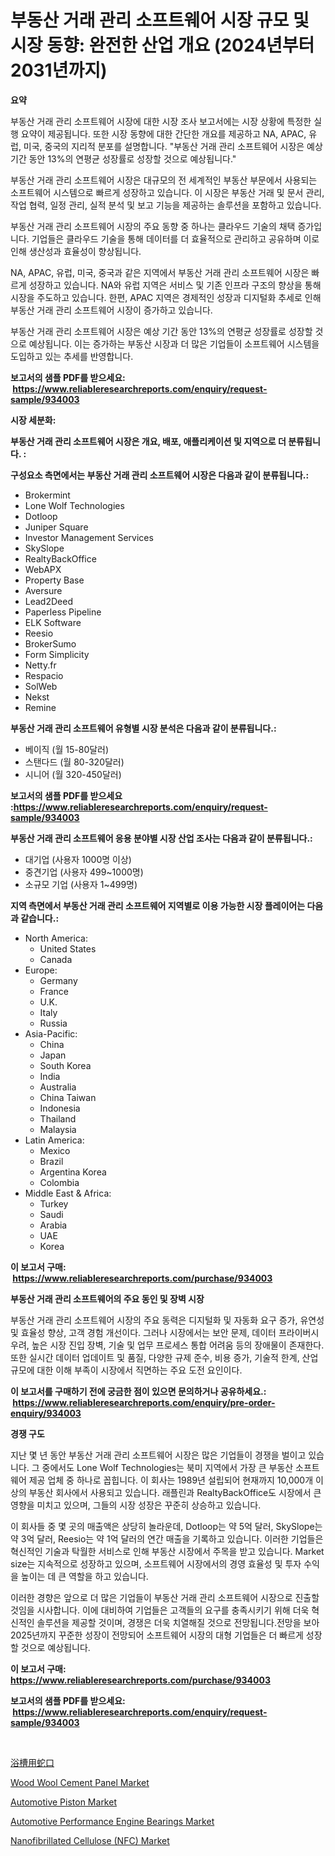 <p><h1>부동산 거래 관리 소프트웨어 시장 규모 및 시장 동향: 완전한 산업 개요 (2024년부터 2031년까지)</h1></p><p><strong>요약</strong></p>
<p><p>부동산 거래 관리 소프트웨어 시장에 대한 시장 조사 보고서에는 시장 상황에 특정한 실행 요약이 제공됩니다. 또한 시장 동향에 대한 간단한 개요를 제공하고 NA, APAC, 유럽, 미국, 중국의 지리적 분포를 설명합니다. "부동산 거래 관리 소프트웨어 시장은 예상 기간 동안 13%의 연평균 성장률로 성장할 것으로 예상됩니다."</p><p>부동산 거래 관리 소프트웨어 시장은 대규모의 전 세계적인 부동산 부문에서 사용되는 소프트웨어 시스템으로 빠르게 성장하고 있습니다. 이 시장은 부동산 거래 및 문서 관리, 작업 협력, 일정 관리, 실적 분석 및 보고 기능을 제공하는 솔루션을 포함하고 있습니다.</p><p>부동산 거래 관리 소프트웨어 시장의 주요 동향 중 하나는 클라우드 기술의 채택 증가입니다. 기업들은 클라우드 기술을 통해 데이터를 더 효율적으로 관리하고 공유하며 이로 인해 생산성과 효율성이 향상됩니다.</p><p>NA, APAC, 유럽, 미국, 중국과 같은 지역에서 부동산 거래 관리 소프트웨어 시장은 빠르게 성장하고 있습니다. NA와 유럽 지역은 서비스 및 기존 인프라 구조의 향상을 통해 시장을 주도하고 있습니다. 한편, APAC 지역은 경제적인 성장과 디지털화 추세로 인해 부동산 거래 관리 소프트웨어 시장이 증가하고 있습니다.</p><p>부동산 거래 관리 소프트웨어 시장은 예상 기간 동안 13%의 연평균 성장률로 성장할 것으로 예상됩니다. 이는 증가하는 부동산 시장과 더 많은 기업들이 소프트웨어 시스템을 도입하고 있는 추세를 반영합니다.</p></p>
<p><strong>보고서의 샘플 PDF를 받으세요: &nbsp;<a href="https://www.reliableresearchreports.com/enquiry/request-sample/934003">https://www.reliableresearchreports.com/enquiry/request-sample/934003</a></strong></p>
<p><strong>시장 세분화:</strong></p>
<p><strong> 부동산 거래 관리 소프트웨어 시장은 개요, 배포, 애플리케이션 및 지역으로 더 분류됩니다. :</strong></p>
<p><strong>구성요소 측면에서는 부동산 거래 관리 소프트웨어 시장은 다음과 같이 분류됩니다.:</strong></p>
<p><ul><li>Brokermint</li><li>Lone Wolf Technologies</li><li>Dotloop</li><li>Juniper Square</li><li>Investor Management Services</li><li>SkySlope</li><li>RealtyBackOffice</li><li>WebAPX</li><li>Property Base</li><li>Aversure</li><li>Lead2Deed</li><li>Paperless Pipeline</li><li>ELK Software</li><li>Reesio</li><li>BrokerSumo</li><li>Form Simplicity</li><li>Netty.fr</li><li>Respacio</li><li>SolWeb</li><li>Nekst</li><li>Remine</li></ul></p>
<p><strong> 부동산 거래 관리 소프트웨어 유형별 시장 분석은 다음과 같이 분류됩니다.:</strong></p>
<p><ul><li>베이직 (월 15-80달러)</li><li>스탠다드 (월 80-320달러)</li><li>시니어 (월 320-450달러)</li></ul></p>
<p><strong>보고서의 샘플 PDF를 받으세요 :<a href="https://www.reliableresearchreports.com/enquiry/request-sample/934003">https://www.reliableresearchreports.com/enquiry/request-sample/934003</a></strong></p>
<p><strong> 부동산 거래 관리 소프트웨어 응용 분야별 시장 산업 조사는 다음과 같이 분류됩니다.:</strong></p>
<p><ul><li>대기업 (사용자 1000명 이상)</li><li>중견기업 (사용자 499~1000명)</li><li>소규모 기업 (사용자 1~499명)</li></ul></p>
<p><strong>지역 측면에서 부동산 거래 관리 소프트웨어 지역별로 이용 가능한 시장 플레이어는 다음과 같습니다.:</strong></p>
<p><ul>
    <li>
        North America:
        <ul>
            <li>United States</li>
            <li>Canada</li>
        </ul>
    </li>
    <li>
        Europe:
        <ul>
            <li>Germany</li>
            <li>France</li>
            <li>U.K.</li>
            <li>Italy</li>
            <li>Russia</li>
        </ul>
    </li>
    <li>
        Asia-Pacific:
        <ul>
            <li>China</li>
            <li>Japan</li>
            <li>South Korea</li>
            <li>India</li>
            <li>Australia</li>
            <li>China Taiwan</li>
            <li>Indonesia</li>
            <li>Thailand</li>
            <li>Malaysia</li>
        </ul>
    </li>
    <li>
        Latin America:
        <ul>
            <li>Mexico</li>
            <li>Brazil</li>
            <li>Argentina Korea</li>
            <li>Colombia</li>
        </ul>
    </li>
    <li>
        Middle East & Africa:
        <ul>
            <li>Turkey</li>
            <li>Saudi</li>
            <li>Arabia</li>
            <li>UAE</li>
            <li>Korea</li>
        </ul>
    </li>
    </ul></p>
<p><strong>이 보고서 구매: &nbsp;<a href="https://www.reliableresearchreports.com/purchase/934003">https://www.reliableresearchreports.com/purchase/934003</a></strong></p>
<p><strong>부동산 거래 관리 소프트웨어의 주요 동인 및 장벽 시장</strong></p>
<p><p>부동산 거래 관리 소프트웨어 시장의 주요 동력은 디지털화 및 자동화 요구 증가, 유연성 및 효율성 향상, 고객 경험 개선이다. 그러나 시장에서는 보안 문제, 데이터 프라이버시 우려, 높은 시장 진입 장벽, 기술 및 업무 프로세스 통합 어려움 등의 장애물이 존재한다. 또한 실시간 데이터 업데이트 및 품질, 다양한 규제 준수, 비용 증가, 기술적 한계, 산업규모에 대한 이해 부족이 시장에서 직면하는 주요 도전 요인이다.</p></p>
<p><strong>이 보고서를 구매하기 전에 궁금한 점이 있으면 문의하거나 공유하세요.: &nbsp;<a href="https://www.reliableresearchreports.com/enquiry/pre-order-enquiry/934003">https://www.reliableresearchreports.com/enquiry/pre-order-enquiry/934003</a></strong></p>
<p><strong>경쟁 구도</strong></p>
<p><p>지난 몇 년 동안 부동산 거래 관리 소프트웨어 시장은 많은 기업들이 경쟁을 벌이고 있습니다. 그 중에서도 Lone Wolf Technologies는 북미 지역에서 가장 큰 부동산 소프트웨어 제공 업체 중 하나로 꼽힙니다. 이 회사는 1989년 설립되어 현재까지 10,000개 이상의 부동산 회사에서 사용되고 있습니다. 래플린과 RealtyBackOffice도 시장에서 큰 영향을 미치고 있으며, 그들의 시장 성장은 꾸준히 상승하고 있습니다.</p><p>이 회사들 중 몇 곳의 매출액은 상당히 놀라운데, Dotloop는 약 5억 달러, SkySlope는 약 3억 달러, Reesio는 약 1억 달러의 연간 매출을 기록하고 있습니다. 이러한 기업들은 혁신적인 기술과 탁월한 서비스로 인해 부동산 시장에서 주목을 받고 있습니다. Market size는 지속적으로 성장하고 있으며, 소프트웨어 시장에서의 경영 효율성 및 투자 수익을 높이는 데 큰 역할을 하고 있습니다.</p><p>이러한 경향은 앞으로 더 많은 기업들이 부동산 거래 관리 소프트웨어 시장으로 진출할 것임을 시사합니다. 이에 대비하여 기업들은 고객들의 요구를 충족시키기 위해 더욱 혁신적인 솔루션을 제공할 것이며, 경쟁은 더욱 치열해질 것으로 전망됩니다.전망을 보아 2025년까지 꾸준한 성장이 전망되어 소프트웨어 시장의 대형 기업들은 더 빠르게 성장할 것으로 예상됩니다.</p></p>
<p><strong>이 보고서 구매: &nbsp; <a href="https://www.reliableresearchreports.com/purchase/934003">https://www.reliableresearchreports.com/purchase/934003</a></strong></p>
<p><strong>보고서의 샘플 PDF를 받으세요: &nbsp;<a href="https://www.reliableresearchreports.com/enquiry/request-sample/934003">https://www.reliableresearchreports.com/enquiry/request-sample/934003</a></strong><strong></strong></p>
<p>&nbsp;</p>
<p><p><a href="https://medium.com/@donnaieme/2024%E5%B9%B4%E3%81%8B%E3%82%892031%E5%B9%B4%E3%81%BE%E3%81%A7%E3%81%AE%E6%9C%9F%E9%96%93%E3%81%AB%E4%BA%88%E6%B8%AC%E3%81%95%E3%82%8C%E3%81%9F%E3%83%90%E3%82%B9%E3%82%BF%E3%83%96%E8%9B%87%E5%8F%A3%E5%B8%82%E5%A0%B4%E5%88%86%E6%9E%90%E3%81%A8%E3%82%B5%E3%82%A4%E3%82%BA-8382a672f8a1">浴槽用蛇口</a></p><p><a href="https://github.com/globismark/Market-Research-Report-List-2/blob/main/wood-wool-cement-panel-market.md">Wood Wool Cement Panel Market</a></p><p><a href="https://view.publitas.com/reportprime-1/automotive-piston-market-analysis-examines-its-scope-on-growth-opportunities-and-forecasted-trends-spanning-from-2024-to-2031/">Automotive Piston Market</a></p><p><a href="https://view.publitas.com/reportprime-1/automotive-performance-engine-bearings-market-share-market-new-trends-analysis-report-by-type-by-application-by-end-use-by-region-and-segment-forecasts-2024-2031/">Automotive Performance Engine Bearings Market</a></p><p><a href="https://summer-dogwood-3e9.notion.site/Nanofibrillated-Cellulose-NFC-Market-Size-Focuses-on-Market-Dynamics-In-Depth-Analysis-and-Future-51c29105a8094994b44fde74e261a770">Nanofibrillated Cellulose (NFC) Market</a></p></p>